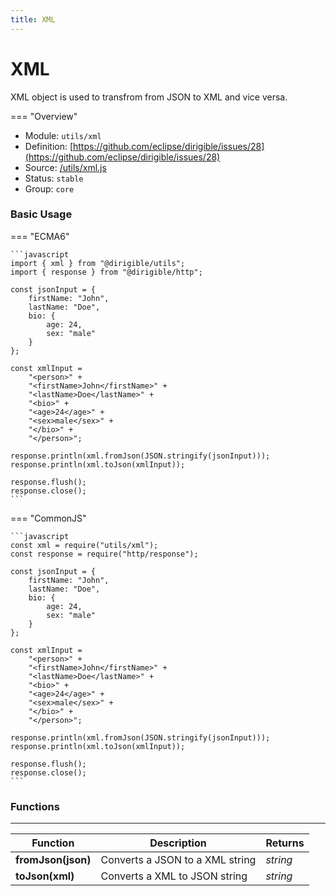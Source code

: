 ```yaml
---
title: XML
---
```


XML
===

XML object is used to transfrom from JSON to XML and vice versa.

=== "Overview"
- Module: `utils/xml`
- Definition: [https://github.com/eclipse/dirigible/issues/28](https://github.com/eclipse/dirigible/issues/28)
- Source: [/utils/xml.js](https://github.com/eclipse/dirigible/blob/master/components/api-utils/src/main/resources/META-INF/dirigible/utils/xml.js)
- Status: `stable`
- Group: `core`


### Basic Usage

=== "ECMA6"

    ```javascript
    import { xml } from "@dirigible/utils";
    import { response } from "@dirigible/http";

    const jsonInput = {
        firstName: "John",
        lastName: "Doe",
        bio: {
            age: 24,
            sex: "male"
        }
    };

    const xmlInput =
        "<person>" +
        "<firstName>John</firstName>" +
        "<lastName>Doe</lastName>" +
        "<bio>" +
        "<age>24</age>" +
        "<sex>male</sex>" +
        "</bio>" +
        "</person>";

    response.println(xml.fromJson(JSON.stringify(jsonInput)));
    response.println(xml.toJson(xmlInput));

    response.flush();
    response.close();
    ```

=== "CommonJS"

    ```javascript
    const xml = require("utils/xml");
    const response = require("http/response");

    const jsonInput = {
        firstName: "John",
        lastName: "Doe",
        bio: {
            age: 24,
            sex: "male"
        }
    };

    const xmlInput =
        "<person>" +
        "<firstName>John</firstName>" +
        "<lastName>Doe</lastName>" +
        "<bio>" +
        "<age>24</age>" +
        "<sex>male</sex>" +
        "</bio>" +
        "</person>";

    response.println(xml.fromJson(JSON.stringify(jsonInput)));
    response.println(xml.toJson(xmlInput));

    response.flush();
    response.close();
    ```

### Functions

---

Function     | Description | Returns
------------ | ----------- | --------
**fromJson(json)**   | Converts a JSON to a XML string | *string*
**toJson(xml)**   | Converts a XML to JSON string | *string*
